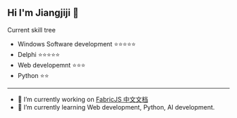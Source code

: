 ## Hi I'm Jiangjiji 👋

Current skill tree
- Windows Software development ⭐⭐⭐⭐⭐
- Delphi ⭐⭐⭐⭐⭐
- Web developemnt ⭐⭐⭐
- Python ⭐⭐

-------
- 🔭 I’m currently working on [FabricJS 中文文档](https://github.com/jiangjiji/fabricjs-docs-cn)
- 🌱 I’m currently learning Web development, Python, AI development.

